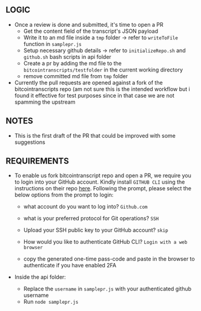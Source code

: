 ## LOGIC

- Once a review is done and submitted, it's time to open a PR
    - Get the content field of the transcript's JSON payload
    - Write it to an md file inside a `tmp` folder -> refer to `writeToFile` function in `samplepr.js`
    - Setup necessary github details -> refer to `initializeRepo.sh` and `github.sh` bash scripts in api folder
    - Create a pr by adding the md file to the `bitcointranscripts/testfolder` in the current working directory
    - remove committed md file from `tmp` folder
- Currently the pull requests are opened against a fork of the bitcointranscripts repo (am not sure this is the intended workflow but i found it effective for test purposes
since in that case we are not spamming the upstream

## NOTES 
- This is the first draft of the PR that could be improved with some suggestions

## REQUIREMENTS

-  To enable us fork bitcointranscript repo and open a PR, we require you to login into your GitHub account. Kindly install `GITHUB CLI` using the instructions on their repo [here](https://github.com/cli/cli#installation). Following the prompt, please select the below options from the prompt to login:

    -  what account do you want to log into? `Github.com`

    -  what is your preferred protocol for Git operations? `SSH`

    -  Upload your SSH public key to your GitHub account? `skip`

    -  How would you like to authenticate GitHub CLI? `Login with a web browser`

    - copy the generated one-time pass-code and paste in the browser to authenticate if you have enabled 2FA

-   Inside the api folder:
    - Replace the `username` in `samplepr.js` with your authenticated github username
    - Run `node samplepr.js`
